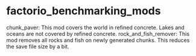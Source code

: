 # factorio_benchmarking_mods
chunk_paver: This mod covers the world in refined concrete. Lakes and oceans are not covered by refined concrete.
rock_and_fish_remover: This mod removes all rocks and fish on newly generated chunks. This reduces the save file size by a bit.
